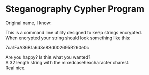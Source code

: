 # Steganography Cypher Program
Original name, I know.
  
This is a command line utility designed to keep strings encrypted.  
When encrypted your string should look something like this:  
  
7ca1FaA36B1a6d3e83d002695B260e0c

Are you happy? Is this what you wanted?  
A 32 length string with the mixedcasehexcharacter charest.  
Real nice.
